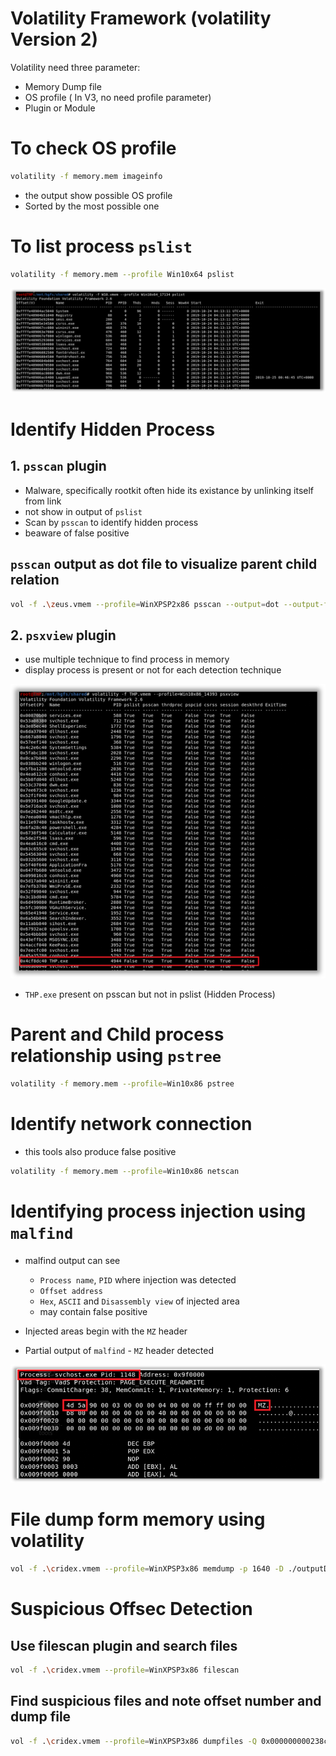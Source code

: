 # Volatility Framework (volatility Version 2)

Volatility need three parameter:
- Memory Dump file
- OS profile ( In V3,  no need profile parameter)
- Plugin or Module


# To check OS profile

```bash
volatility -f memory.mem imageinfo
```
- the output show possible OS profile
- Sorted by the most possible one

# To list process `pslist`

```bash
volatility -f memory.mem --profile Win10x64 pslist
```

![alt text](image.png)


# Identify Hidden Process


## 1. `psscan` plugin 

- Malware, specifically rootkit often hide its existance by unlinking itself from link
- not show in output of `pslist`
- Scan by `psscan` to identify hidden process
- beaware of false positive

## `psscan` output as dot file to visualize parent child relation 

```bash
vol -f .\zeus.vmem --profile=WinXPSP2x86 psscan --output=dot --output-file=zeus.dot
```



## 2. `psxview` plugin

- use multiple technique to find process in memory
- display process is present or not for each detection technique

![alt text](image-1.png)

- `THP.exe` present on psscan but not in pslist (Hidden Process)

# Parent and Child process relationship using `pstree`

```bash
volatility -f memory.mem --profile=Win10x86 pstree
```

# Identify network connection 

- this tools also produce false positive

```bash
volatility -f memory.mem --profile=Win10x86 netscan

```

# Identifying process injection using `malfind`

- malfind output can see
    - `Process name`, `PID` where injection was detected
    - `Offset address`
    - `Hex`, `ASCII` and `Disassembly view` of injected area
    - may contain false positive

- Injected areas begin with the `MZ` header
- Partial output of `malfind` - `MZ` header detected

![alt text](image-2.png)

# File dump form memory using volatility

```bash
vol -f .\cridex.vmem --profile=WinXPSP3x86 memdump -p 1640 -D ./outputDir
```

# Suspicious Offsec  Detection

## Use filescan plugin and search files

```bash
vol -f .\cridex.vmem --profile=WinXPSP3x86 filescan
```
## Find suspicious files and note offset number and dump file 

```bash
vol -f .\cridex.vmem --profile=WinXPSP3x86 dumpfiles -Q 0x000000000238c778 -D ./outputDir
```


